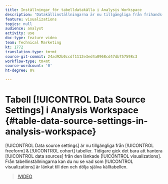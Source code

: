 ```yaml
---
title: Inställningar för tabelldatakälla i Analysis Workspace
description: 'Datakällinställningarna är nu tillgängliga från frihands- och kohorttabeller. Tidigare kunde datakällor bara hanteras från de länkade visualiseringarna. Från tabellinställningarna kan du nu se vilka visualiseringar som är länkade till den och dölja själva källtabellen. '
feature: visualizations
topics: null
audience: analyst
activity: use
doc-type: feature video
team: Technical Marketing
kt: 1772
translation-type: tm+mt
source-git-commit: 24ad92b0ccdf1112e3ed4a0968cd47db757598c3
workflow-type: tm+mt
source-wordcount: '0'
ht-degree: 0%

---
```



# Tabell [!UICONTROL Data Source Settings] i Analysis Workspace {#table-data-source-settings-in-analysis-workspace}

[!UICONTROL Data source settings] är nu tillgängliga från [!UICONTROL freeform] &amp; [!UICONTROL cohort] tabeller. Tidigare gick det bara att hantera [!UICONTROL data sources] från den länkade [!UICONTROL visualizations]. Från tabellinställningarna kan du nu se vad som [!UICONTROL visualizations] är länkat till den och dölja själva källtabellen.

>[!VIDEO](https://video.tv.adobe.com/v/23558/?quality=12)
